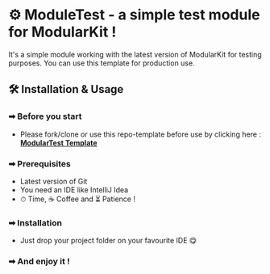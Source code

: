 # ⚙ ModuleTest - a simple test module for ModularKit !

It's a simple module working with the latest version of ModularKit for testing purposes. You can use this template for
production use.

## 🛠 Installation & Usage

### ➡ Before you start

- Please fork/clone or use this repo-template before use by clicking here : [**ModularTest
  Template**](https://github.com/NutDevs-org/ModuleTest/generate)

### ➡ Prerequisites

- Latest version of Git
- You need an IDE like IntelliJ Idea
- ⏱ Time, ☕ Coffee and ⏳ Patience !

### ➡ Installation

- Just drop your project folder on your favourite IDE 😋

### ➡ And enjoy it !